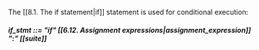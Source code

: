 The [[8.1. The if statement|if]] statement is used for conditional execution:

##### if_stmt ::= "if" [[6.12. Assignment expressions|assignment_expression]] ":" [[suite]]